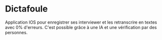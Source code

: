 # Dictafoule

Application IOS pour enregistrer ses interviewer et les retranscrire en textes avec 0% d'erreurs.
C'est possible grâce à une IA et une vérification par des personnes.
